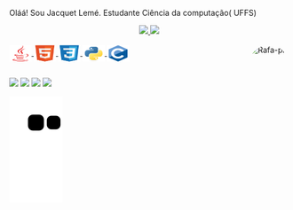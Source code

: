 Oláá! Sou Jacquet Lemé.
Estudante Ciência da computação( UFFS) 

<div align="center">
  <a href="https://github.com/Jacquet12">
  <img height="180em" src="https://github-readme-stats-git-masterrstaa-rickstaa.vercel.app/api?username=Jacquet12&show_icons=true&theme=dracula&include_all_commits=true&count_private=True"/>
  <img height="180em" src="https://github-readme-stats.vercel.app/api/top-langs/?username=Jacquet12&layout=compact&langs_count=7&theme=dracula"/>
</div>

<div style="display: inline_block"><br>
  <img align="center" alt="Rafa-Js" height="30" width="40" src="https://raw.githubusercontent.com/devicons/devicon/master/icons/java/java-plain.svg">
  <img align="center" alt="Rafa-HTML" height="30" width="40" src="https://raw.githubusercontent.com/devicons/devicon/master/icons/html5/html5-original.svg">
  <img align="center" alt="Rafa-CSS" height="30" width="40" src="https://raw.githubusercontent.com/devicons/devicon/master/icons/css3/css3-original.svg">
  <img align="center" alt="Rafa-Python" height="30" width="40" src="https://raw.githubusercontent.com/devicons/devicon/master/icons/python/python-original.svg">
  <img align="center" alt="Rafa-C" height="30" width="40" src="https://raw.githubusercontent.com/devicons/devicon/master/icons/c/c-original.svg"> 
  <img align="right" alt="Rafa-pic" height="150" style="border-radius:50px;" src="https://www.interris.it/wp-content/uploads/2020/02/img800-colombini-cisl-vi-spiego-i-pro-e-i-contro-dell-innovazione-tecnologica-151150.jpg">
</div>
  
  ##
  <div>
   <a href="https://youtu.be/fkOSTXA1dQA" target="_blank"><img src="https://img.shields.io/badge/YouTube-FF0000?style=for-the-badge&logo=youtube&logoColor=white" target="_blank"></a>
  <a href="https://www.instagram.com/lemejacquet/" target="_blank"><img src="https://img.shields.io/badge/-Instagram-%23E4405F?style=for-the-badge&logo=instagram&logoColor=white" target="_blank"></a>
  <a href = "mailto:contatojacquetleme2021@gmail.com"><img src="https://img.shields.io/badge/-Gmail-%23333?style=for-the-badge&logo=gmail&logoColor=white" target="_blank"></a>
  <a href="https://www.linkedin.com/in/jacquet-leme-ab7120231" target="_blank"><img src="https://img.shields.io/badge/-LinkedIn-%230077B5?style=for-the-badge&logo=linkedin&logoColor=white" target="_blank"></a> 
  
  ![Snake animation](https://github.com/Jacquet12/SNAKE/blob/output/github-contribution-grid-snake.svg)
  
  
  
  </div>
